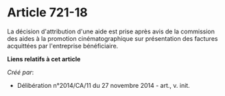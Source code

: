 # Article 721-18

La décision d'attribution d'une aide est prise après avis de la commission des aides à la promotion cinématographique sur
présentation des factures acquittées par l'entreprise bénéficiaire.

**Liens relatifs à cet article**

_Créé par_:

  - Délibération n°2014/CA/11 du 27 novembre 2014 - art., v. init.
